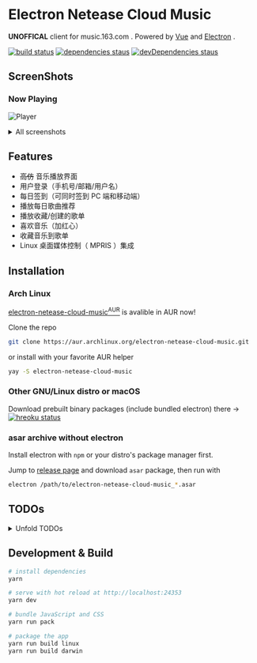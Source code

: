 # Electron Netease Cloud Music

**UNOFFICAL** client for music.163.com . Powered by [Vue](https://vuejs.org) and [Electron](https://electronjs.org) .

[![build status](https://api.travis-ci.org/Rocket1184/electron-netease-cloud-music.svg?branch=master)](https://travis-ci.org/Rocket1184/electron-netease-cloud-music/builds)
[![dependencies staus](https://david-dm.org/rocket1184/electron-netease-cloud-music/status.svg)](https://david-dm.org/rocket1184/electron-netease-cloud-music)
[![devDependencies staus](https://david-dm.org/rocket1184/electron-netease-cloud-music/dev-status.svg)](https://david-dm.org/rocket1184/electron-netease-cloud-music?type=dev)

## ScreenShots

### Now Playing

![Player](https://user-images.githubusercontent.com/13914967/42136788-64f73da6-7d94-11e8-86b8-683a49a7074d.png)

<details>

<summary>All screenshots</summary>

### 歌单

![Playlists](https://user-images.githubusercontent.com/13914967/42136809-a6cfebf6-7d94-11e8-9eb5-e5740ffb30c4.png)

### 收藏到歌单

![Add to Playlist](https://user-images.githubusercontent.com/13914967/42136909-24ecbe8c-7d96-11e8-87e8-7e3a81d6f718.png)

### 侧栏

![Sidebar](https://user-images.githubusercontent.com/13914967/42136870-9e7943ca-7d95-11e8-8474-b77f045c372f.png)

### 首页

![Index](https://user-images.githubusercontent.com/13914967/42136855-662f877c-7d95-11e8-823d-6a94eac99289.png)

### 搜索音乐

![Search Music](https://user-images.githubusercontent.com/13914967/42136829-e4796932-7d94-11e8-9acd-bc83d317160c.png)

### 搜索专辑

![Search Album](https://user-images.githubusercontent.com/13914967/42136834-09873f1a-7d95-11e8-8d25-d2bb145c4b15.png)

</details>

## Features

- ~~高仿~~ 音乐播放界面
- 用户登录（手机号/邮箱/用户名）
- 每日签到（可同时签到 PC 端和移动端）
- 播放每日歌曲推荐
- 播放收藏/创建的歌单
- 喜欢音乐（加红心）
- 收藏音乐到歌单
- Linux 桌面媒体控制（ MPRIS ）集成

## Installation

### Arch Linux

[electron-netease-cloud-music<sup>AUR</sup>](https://aur.archlinux.org/packages/electron-netease-cloud-music/) is avalible in AUR now!

Clone the repo

```sh
git clone https://aur.archlinux.org/electron-netease-cloud-music.git
```

or install with your favorite AUR helper

```sh
yay -S electron-netease-cloud-music
```

### Other GNU/Linux distro or macOS

Download prebuilt binary packages (include bundled electron) there -> [![hreoku status](https://heroku-badge.herokuapp.com/?app=ncm-releases&style=flat&svg=1)](https://ncm-releases.herokuapp.com/)

### asar archive without electron

Install electron with `npm` or your distro's package manager first.

Jump to [release page](https://ncm-releases.herokuapp.com/) and download `asar` package, then run with

```sh
electron /path/to/electron-netease-cloud-music_*.asar
```

## TODOs

<details>
<summary>Unfold TODOs</summary>

- [ ] 各种搜索
  - [ ] 单曲
    - [x] 显示结果
    - [ ] 播放搜索到的歌曲
    - [ ] 浏览/发布歌曲评论
  - [ ] 歌手
    - [x] 显示结果
    - [ ] 歌手页面
  - [ ] 专辑
    - [x] 显示结果
    - [ ] 专辑详情页面
  - [ ] 歌单
    - [x] 显示结果
    - [ ] 歌单内容页面
    - [ ] 收藏歌单
  - [ ] MV
    - [ ] 显示结果
    - [ ] 播放 MV
  - [ ] 用户
    - [ ] 显示结果
    - [ ] 用户信息页面

</details>

## Development & Build

``` bash
# install dependencies
yarn

# serve with hot reload at http://localhost:24353
yarn dev

# bundle JavaScript and CSS
yarn run pack

# package the app
yarn run build linux
yarn run build darwin
```
